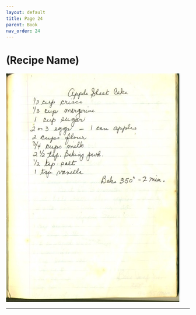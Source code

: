 ```yaml
---
layout: default
title: Page 24
parent: Book
nav_order: 24
---
```


# (Recipe Name)
![Recipe Image](/recipe-images/pages/page-24.jpg)

---
